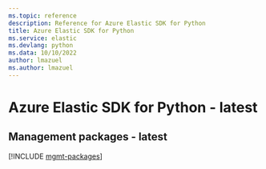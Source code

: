```yaml
---
ms.topic: reference
description: Reference for Azure Elastic SDK for Python
title: Azure Elastic SDK for Python
ms.service: elastic
ms.devlang: python
ms.data: 10/10/2022
author: lmazuel
ms.author: lmazuel
---
```

# Azure Elastic SDK for Python - latest

## Management packages - latest
[!INCLUDE [mgmt-packages](elastic-mgmt-index.md)]
